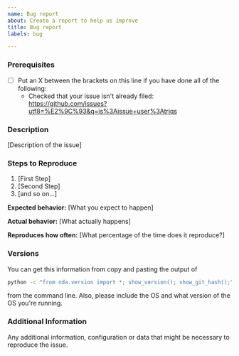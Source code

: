 ```yaml
---
name: Bug report
about: Create a report to help us improve
title: Bug report
labels: bug

---
```


<!--
NOTE: The issue list is not the place for general questions.
Please consider using the mailing list instead:
https://groups.google.com/a/flatironinstitute.org/forum/#!forum/triqs
-->

### Prerequisites

* [ ] Put an X between the brackets on this line if you have done all of the following:
    * Checked that your issue isn't already filed: https://github.com/issues?utf8=%E2%9C%93&q=is%3Aissue+user%3Atriqs

### Description

[Description of the issue]

### Steps to Reproduce

1. [First Step]
2. [Second Step]
3. [and so on...]

**Expected behavior:** [What you expect to happen]

**Actual behavior:** [What actually happens]

**Reproduces how often:** [What percentage of the time does it reproduce?]

### Versions

You can get this information from copy and pasting the output of
```bash
python -c "from nda.version import *; show_version(); show_git_hash();"
```
from the command line. Also, please include the OS and what version of the OS you're running.

### Additional Information

Any additional information, configuration or data that might be necessary to reproduce the issue.
